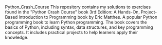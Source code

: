 Python_Crash_Course
This repository contains my solutions to exercises found in the "Python Crash Course" book 3rd Edition: A Hands-On, Project-Based Introduction to Programming book by Eric Matthes.
A popular Python programming book to learn Python programming. The book covers the basics of Python, including syntax, data structures, and key programming concepts. It includes practical projects to help learners apply their knowledge.
